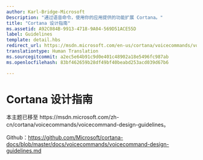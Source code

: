 ```yaml
---
author: Karl-Bridge-Microsoft
Description: "通过语音命令，使用你的应用提供的功能扩展 Cortana。"
title: "Cortana 设计指南"
ms.assetid: A92C084B-9913-4718-9A04-569D51ACE55D
label: Guidelines
template: detail.hbs
redirect_url: https://msdn.microsoft.com/en-us/cortana/voicecommands/voicecommand-design-guidelines
translationtype: Human Translation
ms.sourcegitcommit: a2ec5e64b91c9d0e401c48902a18e5496fc987ab
ms.openlocfilehash: 83bf462659b28df49bf40beabd253acd039d67b6

---
```


# Cortana 设计指南

本主题已移至 https&#58;//msdn.microsoft.com/zh-cn/cortana/voicecommands/voicecommand-design-guidelines。

Github：https://github.com/Microsoft/cortana-docs/blob/master/docs/voicecommands/voicecommand-design-guidelines.md



<!--HONumber=Jul16_HO1-->



